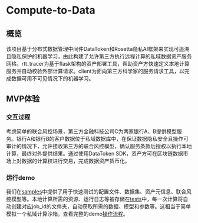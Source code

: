 # Compute-to-Data

## 概览

该项目基于分布式数据管理中间件DataToken和Rosetta隐私AI框架来实现可追溯且隐私保护的机器学习，由此构建了允许第三方执行远程计算的私域数据资产服务网格。rtt_tracer为基于flask架构的资产部署工具，帮助资产方快速定义本地计算服务并自动校验外部计算请求。client为面向第三方科学家的服务请求工具，以完成数据可用不可见情况下的机器学习。

## MVP体验

### 交互过程

考虑简单的联合风控场景，第三方金融科技公司C为两家银行A、B提供模型服务。银行A和银行B的客户数据位于私域数据库中，在保证数据隐私安全且操作可审计的情况下，允许接收第三方的联合风控模型，确认服务条款后授权以执行本地计算，最终对外提供结果。通过使用DataToken SDK，资产方可在区块链数据市场上对数据的计算权进行交易，完成数据资产货币化。

### 运行demo

我们在[samples](./samples)中提供了用于快速测试的配置文件、数据集、资产元信息、联合风控模型等。本地计算所需的资源、运行日志等被存储在[tests](./tests)中，每一次计算将自动创建对应job_id的文件夹，自动获取所需的数据、模型和参数等。这相当于简单模拟一个私域计算沙箱。查看完整的demo[操作流程](./demo.md)。
